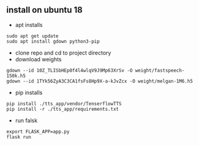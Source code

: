 ## install on ubuntu 18
- apt installs
```
sudo apt get update
sudo apt install gdown python3-pip
```
- clone repo and cd to project directory
- download weights
```
gdown --id 10Z_TLISbHEp0f4l4wlqV9J9Mp63XrSv -O weight/fastspeech-150k.h5
gdown --id 1TYk56ZyA3C3CA1fsFs8Hp9X-a-kJvZcx -O weight/melgan-1M6.h5
```
- pip installs
```
pip install ./tts_app/vendor/TenserflowTTS
pip install -r ./tts_app/requirements.txt
```
- run falsk
```$xslt
export FLASK_APP=app.py
flask run
```
